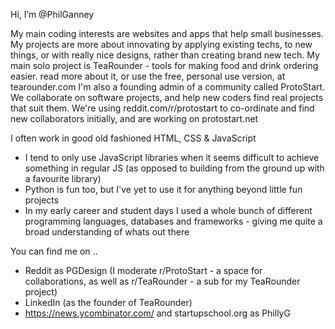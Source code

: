Hi, I’m @PhilGanney

My main coding interests are websites and apps that help small businesses. 
My projects are more about innovating by applying existing techs, to new things, or with really nice designs, rather than creating brand new tech.
My main solo project is TeaRounder - tools for making food and drink ordering easier.
    read more about it, or use the free, personal use version, at tearounder.com
I'm also a founding admin of a community called ProtoStart. We collaborate on software projects, and help new coders find real projects that suit them.
We're using reddit.com/r/protostart to co-ordinate and find new collaborators initially, and are working on protostart.net


I often work in good old fashioned HTML, CSS & JavaScript
   - I tend to only use JavaScript libraries when it seems difficult to achieve something in regular JS (as opposed to building from the ground up with a favourite library)
   - Python is fun too, but I've yet to use it for anything beyond little fun projects
   - In my early career and student days I used a whole bunch of different programming languages, databases and frameworks - giving me quite a broad understanding of whats out there
   
 
You can find me on ..
 - Reddit as PGDesign (I moderate r/ProtoStart - a space for collaborations, as well as r/TeaRounder - a sub for my TeaRounder project)
 - LinkedIn (as the founder of TeaRounder)
 - https://news.ycombinator.com/ and startupschool.org as PhillyG

<!---
PhilGanney/PhilGanney is a ✨ special ✨ repository because its `README.md` (this file) appears on your GitHub profile.
You can click the Preview link to take a look at your changes.
--->
